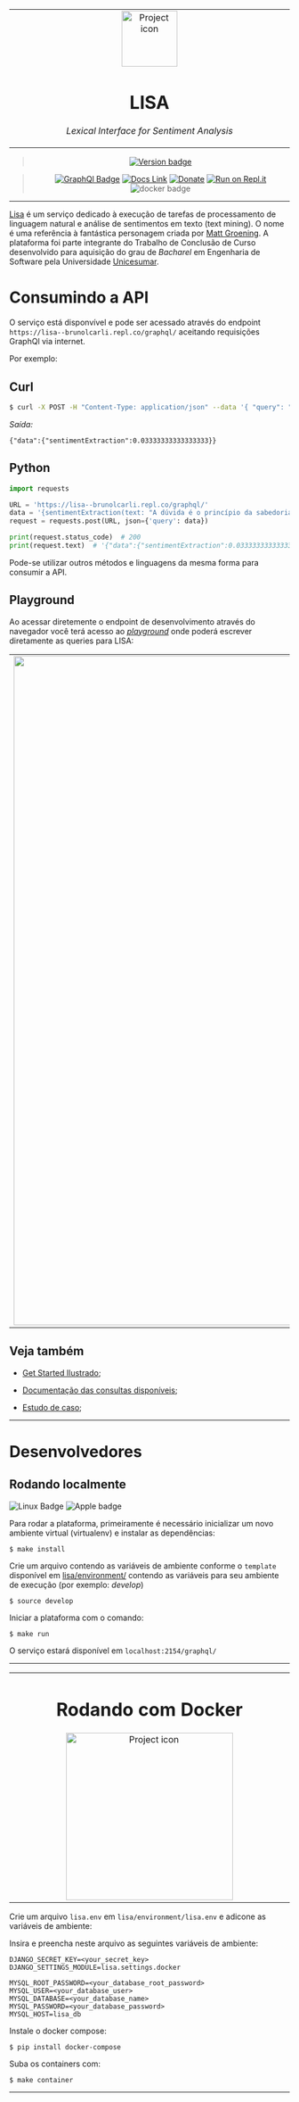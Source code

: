 <table align="center"><tr><td align="center" width="9999">

<img src="https://upload.wikimedia.org/wikipedia/en/thumb/e/ec/Lisa_Simpson.png/220px-Lisa_Simpson.png" align="center" width="100" alt="Project icon">

# LISA

*Lexical Interface for Sentiment Analysis*
</td></tr>

</table>    

<div align="center">

> [![Version badge](https://img.shields.io/badge/version-1.0.0-silver.svg)](https://lisa--brunolcarli.repl.co/graphql/?query=query%7B%0A%09lisa%0A%7D)

>[![GraphQl Badge](https://badgen.net/badge/icon/graphql/pink?icon=graphql&label)](https://lisa--brunolcarli.repl.co/graphql/?query=query%7B%0A%09lisa%0A%7D)
[![Docs Link](https://badgen.net/badge/docs/github_wiki?icon=github)](https://github.com/brunolcarli/Lisa/wiki)
[![Donate](https://img.shields.io/badge/Donate-PayPal-green.svg)](https://www.paypal.com/cgi-bin/webscr?cmd=_donations&business=PPYA5P239NRML&currency_code=USD&source=url)
[![Run on Repl.it](https://repl.it/badge/github/brunolcarli/Lisa)](https://lisa--brunolcarli.repl.co/graphql/?query=query%7B%0A%09lisa%0A%7D)
![docker badge](https://badgen.net/badge/icon/docker?icon=docker&label)

</div>

<hr />

[Lisa](https://pt.wikipedia.org/wiki/Lisa_Simpson) é um serviço dedicado à execução de tarefas de processamento de linguagem natural e análise de sentimentos em texto (text mining). O nome é uma referência à fantástica personagem criada por [Matt Groening](https://pt.wikipedia.org/wiki/Matt_Groening). A plataforma foi parte integrante do Trabalho de Conclusão de Curso desenvolvido para aquisição do grau de *Bacharel* em Engenharia de Software pela Universidade [Unicesumar](https://www.unicesumar.edu.br/home/).

# Consumindo a API

O serviço está disponvível e pode ser acessado através do endpoint `https://lisa--brunolcarli.repl.co/graphql/` aceitando requisições GraphQl via internet.

Por exemplo:

## Curl

```bash
$ curl -X POST -H "Content-Type: application/json" --data '{ "query": "query{ sentimentExtraction(text: \"A dúvida é o princípio da sabedoria.\") }" }' https://lisa--brunolcarli.repl.co/graphql/
```

*Saída:*

```
{"data":{"sentimentExtraction":0.03333333333333333}}
```


## Python

```python
import requests

URL = 'https://lisa--brunolcarli.repl.co/graphql/'
data = '{sentimentExtraction(text: "A dúvida é o princípio da sabedoria")}'
request = requests.post(URL, json={'query': data})

print(request.status_code)  # 200
print(request.text)  # '{"data":{"sentimentExtraction":0.03333333333333333}}'
```

Pode-se utilizar outros métodos e linguagens da mesma forma para consumir a API.

## Playground

Ao acessar diretemente o endpoint de desenvolvimento através do navegador você terá acesso ao [*playground*](https://lisa--brunolcarli.repl.co/graphql) onde poderá escrever diretamente as queries para LISA:

<table align="center"><tr><td align="center" width="9999">
<img src="https://i.ibb.co/GQ162Wj/capa-readme.gif" align="center" width="1200" alt="Project icon">
</td></tr>

</table>

## Veja também

- [Get Started Ilustrado](https://github.com/brunolcarli/Lisa/wiki/Noob-Guide---Get-Started);

- [Documentação das consultas disponíveis](https://github.com/brunolcarli/Lisa/wiki/Queries);

- [Estudo de caso](https://github.com/brunolcarli/Lisa/wiki);

<hr />

# Desenvolvedores

## Rodando localmente

![Linux Badge](https://img.shields.io/badge/OS-Linux-black.svg)
![Apple badge](https://badgen.net/badge/OS/OSX/:color?icon=apple)

Para rodar a plataforma, primeiramente é necessário inicializar um novo ambiente virtual (virtualenv) e instalar as dependências:

```
$ make install
```

Crie um arquivo contendo as variáveis de ambiente conforme o `template` disponível em [lisa/environment/](https://github.com/brunolcarli/Lisa/blob/develop/lisa/environment/template) contendo as variáveis para seu ambiente de execução (por exemplo: *develop*)

```
$ source develop
```

Iniciar a plataforma com o comando:

```
$ make run
```


O serviço estará disponível em `localhost:2154/graphql/`

<hr />

<table align="center"><tr><td align="center" width="9999">

# Rodando com Docker

<img src="https://media.giphy.com/media/l2Jei7zzXNV8xCKzK/giphy.gif" align="center" width="300" alt="Project icon">

</td></tr>

</table>


Crie um arquivo `lisa.env` em  `lisa/environment/lisa.env` e adicone as variáveis de ambiente:

Insira e preencha neste arquivo as seguintes variáveis de ambiente:

```
DJANGO_SECRET_KEY=<your_secret_key>
DJANGO_SETTINGS_MODULE=lisa.settings.docker

MYSQL_ROOT_PASSWORD=<your_database_root_password>
MYSQL_USER=<your_database_user>
MYSQL_DATABASE=<your_database_name>
MYSQL_PASSWORD=<your_database_password>
MYSQL_HOST=lisa_db
```

Instale o docker compose:

```
$ pip install docker-compose
```

Suba os containers com:

```
$ make container
```

<hr />
